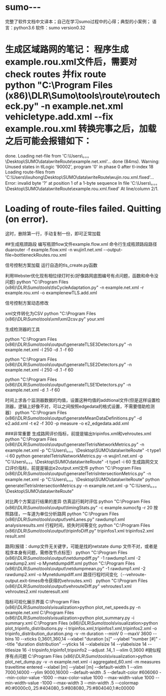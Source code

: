 # sumo---
完整了软件文档中文译本；自己在学习sumo过程中的心得；典型的小案例；
语言：python3.6
软件：sumo version0.32

生成区域路网的笔记：
程序生成example.rou.xml文件后，需要对check routes 并fix route  
python "C:\Program Files (x86)\DLR\Sumo\tools\route\routecheck.py" -n example.net.xml vehicletype.add.xml --fix example.rou.xml
转换完事之后，加载之后可能会报错如下：
====================
done.
Loading net-file from 'C:\Users\。。。\Desktop\SUMO\data\writeRoute\example.net.xml'... done (84ms).
Warning: Unused states in tlLogic '90002', program '0' in phase 0 after tl-index 18
Loading route-files from 'C:\Users\lixuhong\Desktop\SUMO\data\writeRoute\wujin.rou.xml.fixed'... 
Error: invalid byte '?' at position 1 of a 1-byte sequence
 In file 'C:\Users\。。。\Desktop\SUMO\data\writeRoute\example.rou.xml.fixed'
 At line/column 2/1.

Loading of route-files failed.
Quitting (on error).
=================
这时，删除第一行，手动复制一份，即可正常加载


##生成瓶颈路段
编写瓶颈flow文件example.flow.xml
命令行生成瓶颈路段路径
duarouter -f example.flow.xml -n wujin1.net.xml --output-file=bottleneckRoutes.rou.xml


信号控制方案加载
 运行自造的tls_create.py函数

利用Webster优化现有相位绿灯时长(好像路网底图编号有点问题，函数和命令没问题)
python "C:\Program Files (x86)\DLR\Sumo\tools\tlsCycleAdaptation.py" -n example.net.xml -r example.rou.xml -o examplenewTLS.add.xml




信号控制方案动态修改


xml文件转化为CSV
  python "C:\Program Files (x86)\DLR\Sumo\tools\xml\xml2csv.py" your.xml


生成检测器的工具

python "C:\Program Files (x86)\DLR\Sumo\tools\output\generateTLSE3Detectors.py"  -n example.net.xml -l 250 -d .1 -f 60

python "C:\Program Files (x86)\DLR\Sumo\tools\output\generateTLSE2Detectors.py"  -n example.net.xml -l 250 -d .1 -f 60


python "C:\Program Files (x86)\DLR\Sumo\tools\output\generateTLSE1Detectors.py"  -n example.net.xml  -d .1 -f 60


时间上求各个监测器数据的均值，设置这种均值的addtional文件(但是这样设置检测器，逻辑上好像不对，可以之间按照edgedata的格式设置，不需要借助检测器）
python "C:\Program Files (x86)\DLR\Sumo\tools\output\generateMeanDataDefinitions.py"  -d e2.add.xml -t e2 -f 300 -p measure -o e2_edgedata.add.xml




###非常重要
   生成路网评价指标，前提是输出tripinfos.xml和vehroutes.xml
python "C:\Program Files (x86)\DLR\Sumo\tools\output\generateITetrisNetworkMetrics.py" -n example.net.xml -p "C:\Users\。。。\Desktop\SUMO\data\writeRoute" -t type1 -i 60
python generateITetrisNetworkMetrics.py -n wujin1.net.xml -p "C:\Users\。。。\Desktop\SUMO\data\writeRoute" -t type1 -i 60
   生成路网交叉口评价指标，前提是输出e2output.xml文件
python "C:\Program Files (x86)\DLR\Sumo\tools\output\generateITetrisIntersectionMetrics.py" -n example.net.xml -p "C:\Users\。。。\Desktop\SUMO\data\writeRoute"
python generateITetrisIntersectionMetrics.py -n example.net.xml -p "C:\Users\。。。\Desktop\SUMO\data\writeRoute"



对比两个方案运行结果的差异
仿真运行耗时评估
python "C:\Program Files (x86)\DLR\Sumo\tools\output\timingStats.py" -c example.sumocfg -r 20 
按照路径，一车道为单位分析路网
python "C:\Program Files (x86)\DLR\Sumo\tools\output\vehLanes.py"  rawdump1.xml analysisresults.xml
行程时间，损失时间等变化
python "C:\Program Files (x86)\DLR\Sumo\tools\output\tripinfoDiff.py" tripinfos1.xml tripinfos2.xml result.xml

路网(报错：dump文件无关键字，可能是找的netstate dump 文件不对，或者是程序本身有问题，需修改节点标签）
python "C:\Program Files (x86)\DLR\Sumo\tools\output\netdumpdiff.py" -1 rawdump1.xml -2 rawdump2.xml -o Mynetdumpdiff.xml 
python "C:\Program Files (x86)\DLR\Sumo\tools\output\netdumpmean.py" -1 rawdump1.xml -2 rawdump2.xml -o Mynetdumpdiff.xml 
路径行程时间变化（--vehroute-output.exit-times命令获得的vehroutes.xml）
python "C:\Program Files (x86)\DLR\Sumo\tools\output\vehrouteDiff.py"  vehroutes1.xml vehroutes2.xml routeresult.xml


指标可视化展示界面
C:\Program Files (x86)\DLR\Sumo\tools\visualization>python plot_net_speeds.py -n example.net.xml
C:\Program Files (x86)\DLR\Sumo\tools\visualization>python plot_summary.py -i summary.xml
C:\Program Files (x86)\DLR\Sumo\tools\visualization>python plot_tripinfo_distributions.py -i tripinfos.xml,tripinfos1.xml,tripinfos2.xml -o tripinfo_distribution_duration.png -v -m duration --minV 0 --maxV 3600 --bins 10 --xticks 0,3601,360,14 --xlabel "duration [s]" --ylabel "number [#]" --title "duration distribution" --yticks 14 --xlabelsize 14 --ylabelsize 14 --titlesize 16 -l tripsinfo,tripinfo1,tripsinfo2 --adjust .14,.1 --xlim 0,3600
#貌似程序有点问题
C:\Program Files (x86)\DLR\Sumo\tools\visualization>python plot_net_dump.py -v -n example.net.xml -i aggregated_60.xml -m measures traveltime entered --xlabel [m] --ylabel [m] --default-width 1 --xlim 7000,14000 --ylim 9000,16000 --default-width .5 --default-color #606060 --min-color-value -1000 --max-color-value 1000 --max-width-value 1000 --min-width-value -1000 --max-width 3 --min-width .5 --colormap #0:#0000c0,.25:#404080,.5:#808080,.75:#804040,1:#c00000



